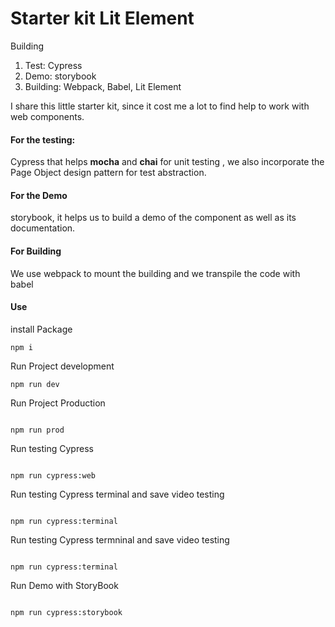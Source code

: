 # Starter kit Lit Element

Building 
	

 1. Test: Cypress
 2. Demo: storybook
 3. Building: Webpack, Babel, Lit Element
 
 I share this little starter kit, since it cost me a lot to find help to work with web components. 

#### For the testing:
Cypress that helps **mocha** and **chai** for unit testing , we also incorporate the Page Object design pattern for test abstraction.

#### For the Demo
storybook, it helps us to build a demo of the component as well as its documentation.

#### For Building
We use webpack to mount the building and we transpile the code with babel

#### Use

install Package
```
npm i
```

Run Project development
```
npm run dev

```

Run Project Production
```

npm run prod

```

Run testing Cypress
```

npm run cypress:web

```

Run testing Cypress terminal and save video testing
```

npm run cypress:terminal

```

Run testing Cypress termninal and save video testing
```

npm run cypress:terminal

```

Run Demo with StoryBook
```

npm run cypress:storybook

```







 

